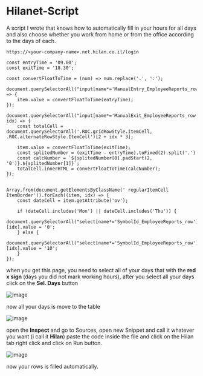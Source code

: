 # Hilanet-Script
A script I wrote that knows how to automatically fill in your hours for all days and also choose whether you work from home or from the office according to the days of each.

```https://<your-company-name>.net.hilan.co.il/login```

```
const entryTime = '09.00';
const exitTime = '18.30';

const convertFloatToTime = (num) => num.replace('.', ':');

document.querySelectorAll("input[name*='ManualEntry_EmployeeReports_row']").forEach((item) => {
    item.value = convertFloatToTime(entryTime);
});

document.querySelectorAll("input[name*='ManualExit_EmployeeReports_row']").forEach((item, idx) => {
    const totalCell = document.querySelectorAll('.ROC.gridRowStyle.ItemCell, .ROC.alternateRowStyle.ItemCell')[2 + idx * 3];
    
    item.value = convertFloatToTime(exitTime);
    const splitedNumber = (exitTime - entryTime).toFixed(2).split('.')
    const calcNumber = `${splitedNumber[0].padStart(2, '0')}.${splitedNumber[1]}`;
    totalCell.innerHTML = convertFloatToTime(calcNumber);
});


Array.from(document.getElementsByClassName(' regularItemCell ItemBorder')).forEach((item, idx) => {
    const dateCell = item.getAttribute('ov');

    if (dateCell.includes('Mon') || dateCell.includes('Thu')) {
        document.querySelectorAll("select[name*='SymbolId_EmployeeReports_row']")[idx].value = '0';
    } else {
        document.querySelectorAll("select[name*='SymbolId_EmployeeReports_row']")[idx].value = '10';
    }
});
```
when you get this page, you need to select all of your days that with the **red x sign** (days you did not mark working hours), after you select all your days click on the **Sel. Days** button

![image](https://github.com/GuyHassan/Hilanet-Script/assets/33221427/34e5902f-d708-4cd2-9fea-c752df225f41)

now all your days is move to the table

![image](https://github.com/GuyHassan/Hilanet-Script/assets/33221427/bab72735-9a5b-43d5-b9d7-e1c75a1b32c3)

open the **Inspect** and go to Sources, open new Snippet and call it whatever you want (i call it **Hilan**)
paste the code inside the file and click on the Hilan tab right click and click on Run button.

![image](https://github.com/GuyHassan/Hilanet-Script/assets/33221427/34a9fdf4-3c87-4a0f-8726-46ff39e03a8a)

now your rows is filled automatically.

